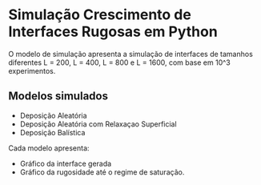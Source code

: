 # Simulação Crescimento de Interfaces Rugosas em Python
O modelo de simulação apresenta a simulação de interfaces de tamanhos diferentes L = 200, L = 400, L = 800 e L = 1600, com base em 10^3 experimentos.

## Modelos simulados
- Deposição Aleatória
- Deposição Aleatória com Relaxaçao Superficial
- Deposição Balística

Cada modelo apresenta:
- Gráfico da interface gerada
- Gráfico da rugosidade até o regime de saturação.

